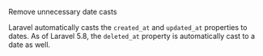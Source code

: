 Remove unnecessary date casts

Laravel automatically casts the `created_at` and `updated_at` properties to dates. As of Laravel 5.8, the `deleted_at` property is automatically cast to a date as well.